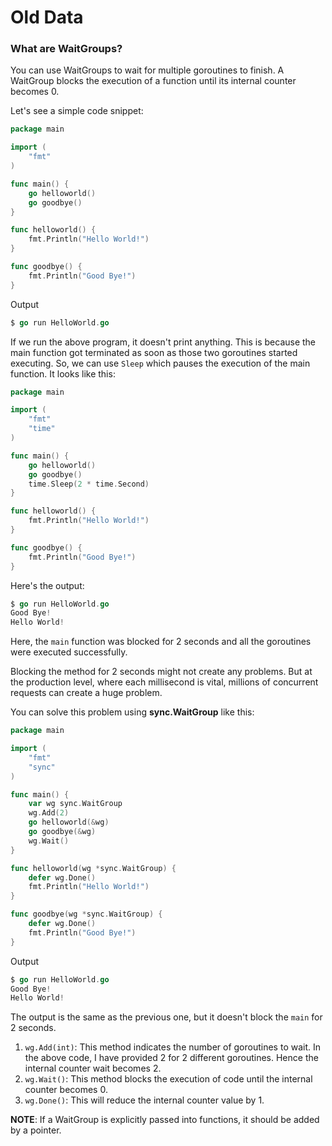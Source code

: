 # Old Data

<aside>

### What are WaitGroups?

You can use WaitGroups to wait for multiple goroutines to finish. A WaitGroup blocks the execution of a function until its internal counter becomes 0.

Let's see a simple code snippet:

```go
package main

import (
	"fmt"
)

func main() {
	go helloworld()
	go goodbye()
}

func helloworld() {
	fmt.Println("Hello World!")
}

func goodbye() {
	fmt.Println("Good Bye!")
}

```

Output

```go
$ go run HelloWorld.go

```

If we run the above program, it doesn't print anything. This is because the main function got terminated as soon as those two goroutines started executing. So, we can use `Sleep` which pauses the execution of the main function. It looks like this:

```go
package main

import (
	"fmt"
	"time"
)

func main() {
	go helloworld()
	go goodbye()
	time.Sleep(2 * time.Second)
}

func helloworld() {
	fmt.Println("Hello World!")
}

func goodbye() {
	fmt.Println("Good Bye!")
}

```

Here's the output:

```go
$ go run HelloWorld.go
Good Bye!
Hello World!

```

Here, the `main` function was blocked for 2 seconds and all the goroutines were executed successfully.

Blocking the method for 2 seconds might not create any problems. But at the production level, where each millisecond is vital, millions of concurrent requests can create a huge problem.

You can solve this problem using **sync.WaitGroup** like this:

```go
package main

import (
	"fmt"
	"sync"
)

func main() {
	var wg sync.WaitGroup
	wg.Add(2)
	go helloworld(&wg)
	go goodbye(&wg)
	wg.Wait()
}

func helloworld(wg *sync.WaitGroup) {
	defer wg.Done()
	fmt.Println("Hello World!")
}

func goodbye(wg *sync.WaitGroup) {
	defer wg.Done()
	fmt.Println("Good Bye!")
}

```

Output

```go
$ go run HelloWorld.go
Good Bye!
Hello World!

```

The output is the same as the previous one, but it doesn't block the `main` for 2 seconds.

1. `wg.Add(int)`: This method indicates the number of goroutines to wait. In the above code, I have provided 2 for 2 different goroutines. Hence the internal counter wait becomes 2.
2. `wg.Wait()`: This method blocks the execution of code until the internal counter becomes 0.
3. `wg.Done()`: This will reduce the internal counter value by 1.

**NOTE**: If a WaitGroup is explicitly passed into functions, it should be added by a pointer.

